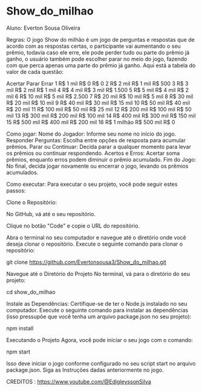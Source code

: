 # Show_do_milhao

Aluno: Everton Sousa Oliveira

Regras: O jogo Show do milhão é um jogo de perguntas e respostas que de acordo com as respostas certas, o participante vai aumentando o seu prêmio, todavia caso ele erre, ele pode perder tudo ou parte do prêmio já ganho, o usuário também pode escolher parar no meio do jogo, fazendo com que perca apenas uma parte do prêmio já ganho. Aqui está a tabela do valor de cada questão:

Acertar	        Parar	    Errar
1	R$ 1 mil	R$ 0	    R$ 0
2	R$ 2 mil	R$ 1 mil	R$ 500
3	R$ 3 mil	R$ 2 mil	R$ 1 mil
4	R$ 4 mil	R$ 3 mil	R$ 1.500
5	R$ 5 mil	R$ 4 mil	R$ 2 mil
6	R$ 10 mil	R$ 5 mil	R$ 2.500
7	R$ 20 mil	R$ 10 mil	R$ 5 mil
8	R$ 30 mil	R$ 20 mil	R$ 10 mil
9	R$ 40 mil	R$ 30 mil	R$ 15 mil
10	R$ 50 mil	R$ 40 mil	R$ 20 mil
11	R$ 100 mil	R$ 50 mil	R$ 25 mil
12	R$ 200 mil	R$ 100 mil	R$ 50 mil
13	R$ 300 mil	R$ 200 mil	R$ 100 mil
14	R$ 400 mil	R$ 300 mil	R$ 150 mil
15	R$ 500 mil	R$ 400 mil	R$ 200 mil
16	R$ 1 milhão	R$ 500 mil	R$ 0

Como jogar: 
Nome do Jogador: Informe seu nome no início do jogo.
Responder Perguntas: Escolha entre opções de resposta para acumular prêmios.
Parar ou Continuar: Decida parar a qualquer momento para levar os prêmios ou continuar respondendo.
Acertos e Erros: Acertar soma prêmios, enquanto erros podem diminuir o prêmio acumulado.
Fim do Jogo: No final, decida jogar novamente ou encerrar o jogo, levando os prêmios acumulados.

Como executar: 
Para executar o seu projeto, você pode seguir estes passos:

Clone o Repositório:

No GitHub, vá até o seu repositório.

Clique no botão "Code" e copie o URL do repositório.

Abra o terminal no seu computador e navegue até o diretório onde você deseja clonar o repositório. Execute o seguinte comando para clonar o repositório:

git clone https://github.com/Evertonsousa3/Show_do_milhao.git

Navegue até o Diretório do Projeto No terminal, vá para o diretório do seu projeto:

cd show_do_milhao

Instale as Dependências: Certifique-se de ter o Node.js instalado no seu computador. Execute o seguinte comando para instalar as dependências (isso pressupõe que você tenha um arquivo package.json no seu projeto):

npm install

Executando o Projeto Agora, você pode iniciar o seu jogo com o comando:

npm start

Isso deve iniciar o jogo conforme configurado no seu script start no arquivo package.json. Siga as Instruções dadas anteriormente no jogo.

CREDITOS : https://www.youtube.com/@EdigleyssonSilva